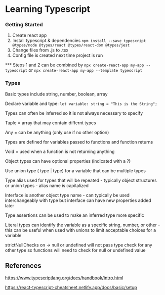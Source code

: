 <!-- @format -->

# Learning Typescript

### Getting Started

1. Create react app
2. Install typescript & dependencies
   `npm install --save typescript @types/node @types/react @types/react-dom @types/jest`
3. Change files from .js to .tsx
4. Config file is created next time project is run

\*\*\* Steps 1 and 2 can be combined by `npx create-react-app my-app --typescript` or
`npx create-react-app my-app --template typescript`

### Types

Basic types include string, number, boolean, array

Declare variable and type: `let variable: string = "This is the String";`

Types can often be inferred so it is not always necessary to specify

Tuple = array that may contain differnt types

Any = can be anything (only use if no other option)

Types are defined for variables passed to functions and function returns

Void = used when a function is not returning anything

Object types can have optional properties (indicated with a ?)

Use union type ( type | type) for a variable that can be multiple types

Type alias used for types that will be repeated - typically object structures or union types - alias
name is capitalized

Interface is another object type name - can typically be used interchangeably with type but
interface can have new properties added later

Type assertions can be used to make an inferred type more specific

Literal types can identify the variable as a specific string, number, or other - this can be useful
when used with unions to limit acceptable choices for a variable

strictNullChecks on -> null or undefined will not pass type check for any other type so functions
will need to check for null or undefined value

## References

https://www.typescriptlang.org/docs/handbook/intro.html

https://react-typescript-cheatsheet.netlify.app/docs/basic/setup
